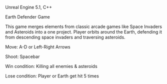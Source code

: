 Unreal Engine 5.1, C++




Earth Defender Game

This game merges elements from classic arcade games like Space Invaders and Asteroids into a one project. Player orbits around the Earth, defending it from descending space invaders and traversing asteroids.


Move: A-D or Left-Right Arrows

Shoot: Spacebar

Win condition: Killing all enemies & asteroids

Lose condition: Player or Earth get hit 5 times

